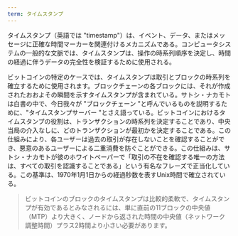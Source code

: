 ```yaml
---
term: タイムスタンプ
---
```

タイムスタンプ（英語では "timestamp"）は、イベント、データ、またはメッセージに正確な時間マーカーを関連付けるメカニズムである。コンピュータシステムの一般的な文脈では、タイムスタンプは、操作の時系列順序を決定し、時間の経過に伴うデータの完全性を検証するために使用される。

ビットコインの特定のケースでは、タイムスタンプは取引とブロックの時系列を確立するために使用されます。ブロックチェーンの各ブロックには、それが作成されたおおよその瞬間を示すタイムスタンプが含まれている。サトシ・ナカモトは白書の中で、今日我々が "ブロックチェーン "と呼んでいるものを説明するために、"タイムスタンプサーバー "とさえ語っている。ビットコインにおけるタイムスタンプの役割は、トランザクションの時系列を決定することであり、中央当局の介入なしに、どのトランザクションが最初かを決定することである。この仕組みにより、各ユーザーは過去の取引が存在しないことを確認することができ、悪意のあるユーザーによる二重消費を防ぐことができる。この仕組みは、サトシ・ナカモトが彼のホワイトペーパーで「取引の不在を確認する唯一の方法は、すべての取引を認識することである」という有名なフレーズで正当化している。この基準は、1970年1月1日からの経過秒数を表すUnix時間で確立されている。

> ビットコインのブロックのタイムスタンプは比較的柔軟で、タイムスタンプが有効であるとみなされるには、単に直前の11ブロックの中央値（MTP）より大きく、ノードから返された時間の中央値（ネットワーク調整時間）プラス2時間より小さい必要があります。